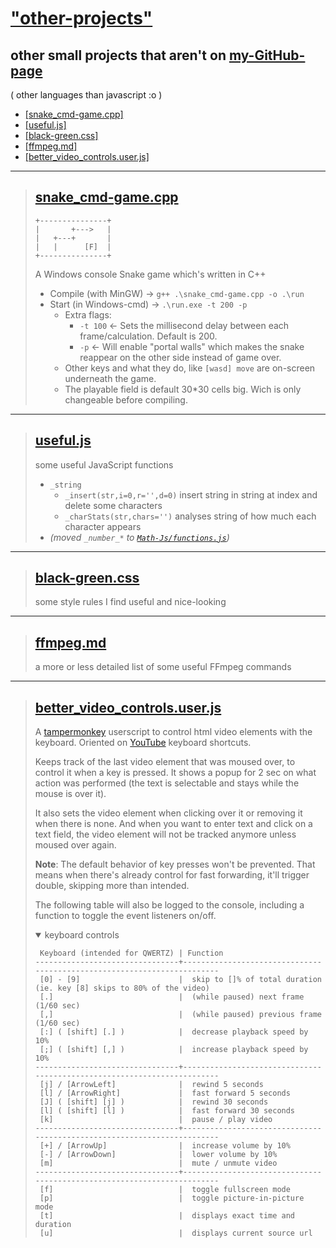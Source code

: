 
# ["other-projects"](https://github.com/MAZ01001/other-projects)

## other small projects that aren't on [my-GitHub-page](https://maz01001.github.io)

( other languages than javascript :o )

- [[snake_cmd-game.cpp]](#snake_cmd-gamecpp)
- [[useful.js]](#usefuljs)
- [[black-green.css]](#black-greencss)
- [[ffmpeg.md]](#ffmpegmd)
- [[better_video_controls.user.js]](#better_video_controlsuserjs)

----
>
> ## [snake_cmd-game.cpp](https://github.com/MAZ01001/other-projects/blob/main/snake_cmd-game.cpp)
>
>     +---------------+
>     |       +--->   |
>     |   +---+       |
>     |   |      [F]  |
>     +---------------+
>
> A Windows console Snake game which's written in C++
>
> - Compile (with MinGW) → `g++ .\snake_cmd-game.cpp -o .\run`
> - Start (in Windows-cmd) → `.\run.exe -t 200 -p`
>   - Extra flags:
>     - `-t 100` ← Sets the millisecond delay between each frame/calculation. Default is 200.
>     - `-p` ← Will enable "portal walls" which makes the snake reappear on the other side instead of game over.
>   - Other keys and what they do, like `[wasd] move` are on-screen underneath the game.
>   - The playable field is default 30*30 cells big. Wich is only changeable before compiling.
>
----
>
> ## [useful.js](https://github.com/MAZ01001/other-projects/blob/main/useful.cpp)
>
> some useful JavaScript functions
>
> - `_string`
>   - `_insert(str,i=0,r='',d=0)` insert string in string at index and delete some characters
>   - `_charStats(str,chars='')` analyses string of how much each character appears
> - _(moved `_number_*` to [`Math-Js/functions.js`](https://github.com/MAZ01001/Math-Js#functionsjs))_
>
----
>
> ## [black-green.css](https://github.com/MAZ01001/other-projects/blob/main/black-green.css)
>
> some style rules I find useful and nice-looking
>
----
>
> ## [ffmpeg.md](https://github.com/MAZ01001/other-projects/blob/main/ffmpeg.md)
>
> a more or less detailed list of some useful FFmpeg commands
>
----
>
> ## [better_video_controls.user.js](https://github.com/MAZ01001/other-projects/blob/main/better_video_controls.user.js)
>
> A [tampermonkey](https://www.tampermonkey.net/) userscript to control html video elements with the keyboard.
> Oriented on [YouTube](https://www.youtube.com/) keyboard shortcuts.
>
> Keeps track of the last video element that was moused over, to control it when a key is pressed.
> It shows a popup for 2 sec on what action was performed (the text is selectable and stays while the mouse is over it).
>
> It also sets the video element when clicking over it or removing it when there is none.
> And when you want to enter text and click on a text field, the video element will not be tracked anymore unless moused over again.
>
> __Note__: The default behavior of key presses won't be prevented.
> That means when there's already control for fast forwarding, it'll trigger double, skipping more than intended.
>
> The following table will also be logged to the console, including a function to toggle the event listeners on/off.
> <details open><summary>keyboard controls</summary>
>
>      Keyboard (intended for QWERTZ) | Function
>     --------------------------------+------------------------------------------------------------------------
>      [0] - [9]                      |  skip to []% of total duration (ie. key [8] skips to 80% of the video)
>      [.]                            |  (while paused) next frame (1/60 sec)
>      [,]                            |  (while paused) previous frame (1/60 sec)
>      [:] ( [shift] [.] )            |  decrease playback speed by 10%
>      [;] ( [shift] [,] )            |  increase playback speed by 10%
>     --------------------------------+------------------------------------------------------------------------
>      [j] / [ArrowLeft]              |  rewind 5 seconds
>      [l] / [ArrowRight]             |  fast forward 5 seconds
>      [J] ( [shift] [j] )            |  rewind 30 seconds
>      [l] ( [shift] [l] )            |  fast forward 30 seconds
>      [k]                            |  pause / play video
>     --------------------------------+------------------------------------------------------------------------
>      [+] / [ArrowUp]                |  increase volume by 10%
>      [-] / [ArrowDown]              |  lower volume by 10%
>      [m]                            |  mute / unmute video
>     --------------------------------+------------------------------------------------------------------------
>      [f]                            |  toggle fullscreen mode
>      [p]                            |  toggle picture-in-picture mode
>      [t]                            |  displays exact time and duration
>      [u]                            |  displays current source url
>
> </details>
>
